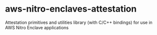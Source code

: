 # aws-nitro-enclaves-attestation
Attestation primitives and utilities library (with C/C++ bindings) for use in AWS Nitro Enclave applications
